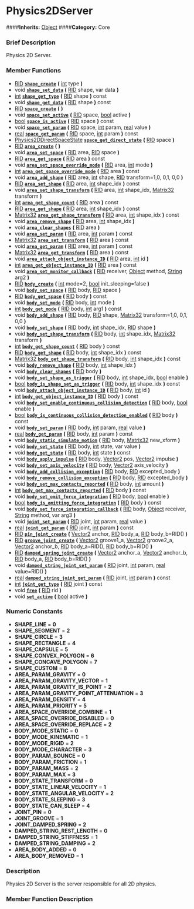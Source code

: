 #  Physics2DServer  
####**Inherits:** [Object](class_object)
####**Category:** Core

###  Brief Description  
Physics 2D Server.

###  Member Functions 
  * [RID](class_rid)  **[`shape_create`](#shape_create)**  **(** [int](class_int) type  **)**
  * void  **[`shape_set_data`](#shape_set_data)**  **(** [RID](class_rid) shape, var data  **)**
  * [int](class_int)  **[`shape_get_type`](#shape_get_type)**  **(** [RID](class_rid) shape  **)** const
  * void  **[`shape_get_data`](#shape_get_data)**  **(** [RID](class_rid) shape  **)** const
  * [RID](class_rid)  **[`space_create`](#space_create)**  **(** **)**
  * void  **[`space_set_active`](#space_set_active)**  **(** [RID](class_rid) space, [bool](class_bool) active  **)**
  * [bool](class_bool)  **[`space_is_active`](#space_is_active)**  **(** [RID](class_rid) space  **)** const
  * void  **[`space_set_param`](#space_set_param)**  **(** [RID](class_rid) space, [int](class_int) param, [real](class_real) value  **)**
  * [real](class_real)  **[`space_get_param`](#space_get_param)**  **(** [RID](class_rid) space, [int](class_int) param  **)** const
  * [Physics2DDirectSpaceState](class_physics2ddirectspacestate)  **[`space_get_direct_state`](#space_get_direct_state)**  **(** [RID](class_rid) space  **)**
  * [RID](class_rid)  **[`area_create`](#area_create)**  **(** **)**
  * void  **[`area_set_space`](#area_set_space)**  **(** [RID](class_rid) area, [RID](class_rid) space  **)**
  * [RID](class_rid)  **[`area_get_space`](#area_get_space)**  **(** [RID](class_rid) area  **)** const
  * void  **[`area_set_space_override_mode`](#area_set_space_override_mode)**  **(** [RID](class_rid) area, [int](class_int) mode  **)**
  * [int](class_int)  **[`area_get_space_override_mode`](#area_get_space_override_mode)**  **(** [RID](class_rid) area  **)** const
  * void  **[`area_add_shape`](#area_add_shape)**  **(** [RID](class_rid) area, [int](class_int) shape, [RID](class_rid) transform=1,0, 0,1, 0,0  **)**
  * [RID](class_rid)  **[`area_set_shape`](#area_set_shape)**  **(** [RID](class_rid) area, [int](class_int) shape_idx  **)** const
  * void  **[`area_set_shape_transform`](#area_set_shape_transform)**  **(** [RID](class_rid) area, [int](class_int) shape_idx, [Matrix32](class_matrix32) transform  **)**
  * [int](class_int)  **[`area_get_shape_count`](#area_get_shape_count)**  **(** [RID](class_rid) area  **)** const
  * [RID](class_rid)  **[`area_get_shape`](#area_get_shape)**  **(** [RID](class_rid) area, [int](class_int) shape_idx  **)** const
  * [Matrix32](class_matrix32)  **[`area_get_shape_transform`](#area_get_shape_transform)**  **(** [RID](class_rid) area, [int](class_int) shape_idx  **)** const
  * void  **[`area_remove_shape`](#area_remove_shape)**  **(** [RID](class_rid) area, [int](class_int) shape_idx  **)**
  * void  **[`area_clear_shapes`](#area_clear_shapes)**  **(** [RID](class_rid) area  **)**
  * void  **[`area_set_param`](#area_set_param)**  **(** [RID](class_rid) area, [int](class_int) param  **)** const
  * [Matrix32](class_matrix32)  **[`area_set_transform`](#area_set_transform)**  **(** [RID](class_rid) area  **)** const
  * void  **[`area_get_param`](#area_get_param)**  **(** [RID](class_rid) area, [int](class_int) param  **)** const
  * [Matrix32](class_matrix32)  **[`area_get_transform`](#area_get_transform)**  **(** [RID](class_rid) area  **)** const
  * void  **[`area_attach_object_instance_ID`](#area_attach_object_instance_ID)**  **(** [RID](class_rid) area, [int](class_int) id  **)**
  * [int](class_int)  **[`area_get_object_instance_ID`](#area_get_object_instance_ID)**  **(** [RID](class_rid) area  **)** const
  * void  **[`area_set_monitor_callback`](#area_set_monitor_callback)**  **(** [RID](class_rid) receiver, [Object](class_object) method, [String](class_string) arg2  **)**
  * [RID](class_rid)  **[`body_create`](#body_create)**  **(** [int](class_int) mode=2, [bool](class_bool) init_sleeping=false  **)**
  * void  **[`body_set_space`](#body_set_space)**  **(** [RID](class_rid) body, [RID](class_rid) space  **)**
  * [RID](class_rid)  **[`body_get_space`](#body_get_space)**  **(** [RID](class_rid) body  **)** const
  * void  **[`body_set_mode`](#body_set_mode)**  **(** [RID](class_rid) body, [int](class_int) mode  **)**
  * [int](class_int)  **[`body_get_mode`](#body_get_mode)**  **(** [RID](class_rid) body, [int](class_int) arg1  **)** const
  * void  **[`body_add_shape`](#body_add_shape)**  **(** [RID](class_rid) body, [RID](class_rid) shape, [Matrix32](class_matrix32) transform=1,0, 0,1, 0,0  **)**
  * void  **[`body_set_shape`](#body_set_shape)**  **(** [RID](class_rid) body, [int](class_int) shape_idx, [RID](class_rid) shape  **)**
  * void  **[`body_set_shape_transform`](#body_set_shape_transform)**  **(** [RID](class_rid) body, [int](class_int) shape_idx, [Matrix32](class_matrix32) transform  **)**
  * [int](class_int)  **[`body_get_shape_count`](#body_get_shape_count)**  **(** [RID](class_rid) body  **)** const
  * [RID](class_rid)  **[`body_get_shape`](#body_get_shape)**  **(** [RID](class_rid) body, [int](class_int) shape_idx  **)** const
  * [Matrix32](class_matrix32)  **[`body_get_shape_transform`](#body_get_shape_transform)**  **(** [RID](class_rid) body, [int](class_int) shape_idx  **)** const
  * void  **[`body_remove_shape`](#body_remove_shape)**  **(** [RID](class_rid) body, [int](class_int) shape_idx  **)**
  * void  **[`body_clear_shapes`](#body_clear_shapes)**  **(** [RID](class_rid) body  **)**
  * void  **[`body_set_shape_as_trigger`](#body_set_shape_as_trigger)**  **(** [RID](class_rid) body, [int](class_int) shape_idx, [bool](class_bool) enable  **)**
  * [bool](class_bool)  **[`body_is_shape_set_as_trigger`](#body_is_shape_set_as_trigger)**  **(** [RID](class_rid) body, [int](class_int) shape_idx  **)** const
  * void  **[`body_attach_object_instance_ID`](#body_attach_object_instance_ID)**  **(** [RID](class_rid) body, [int](class_int) id  **)**
  * [int](class_int)  **[`body_get_object_instance_ID`](#body_get_object_instance_ID)**  **(** [RID](class_rid) body  **)** const
  * void  **[`body_set_enable_continuous_collision_detection`](#body_set_enable_continuous_collision_detection)**  **(** [RID](class_rid) body, [bool](class_bool) enable  **)**
  * [bool](class_bool)  **[`body_is_continuous_collision_detection_enabled`](#body_is_continuous_collision_detection_enabled)**  **(** [RID](class_rid) body  **)** const
  * void  **[`body_set_param`](#body_set_param)**  **(** [RID](class_rid) body, [int](class_int) param, [real](class_real) value  **)**
  * [real](class_real)  **[`body_get_param`](#body_get_param)**  **(** [RID](class_rid) body, [int](class_int) param  **)** const
  * void  **[`body_static_simulate_motion`](#body_static_simulate_motion)**  **(** [RID](class_rid) body, [Matrix32](class_matrix32) new_xform  **)**
  * void  **[`body_set_state`](#body_set_state)**  **(** [RID](class_rid) body, [int](class_int) state, var value  **)**
  * void  **[`body_get_state`](#body_get_state)**  **(** [RID](class_rid) body, [int](class_int) state  **)** const
  * void  **[`body_apply_impulse`](#body_apply_impulse)**  **(** [RID](class_rid) body, [Vector2](class_vector2) pos, [Vector2](class_vector2) impulse  **)**
  * void  **[`body_set_axis_velocity`](#body_set_axis_velocity)**  **(** [RID](class_rid) body, [Vector2](class_vector2) axis_velocity  **)**
  * void  **[`body_add_collision_exception`](#body_add_collision_exception)**  **(** [RID](class_rid) body, [RID](class_rid) excepted_body  **)**
  * void  **[`body_remove_collision_exception`](#body_remove_collision_exception)**  **(** [RID](class_rid) body, [RID](class_rid) excepted_body  **)**
  * void  **[`body_set_max_contacts_reported`](#body_set_max_contacts_reported)**  **(** [RID](class_rid) body, [int](class_int) amount  **)**
  * [int](class_int)  **[`body_get_max_contacts_reported`](#body_get_max_contacts_reported)**  **(** [RID](class_rid) body  **)** const
  * void  **[`body_set_omit_force_integration`](#body_set_omit_force_integration)**  **(** [RID](class_rid) body, [bool](class_bool) enable  **)**
  * [bool](class_bool)  **[`body_is_omitting_force_integration`](#body_is_omitting_force_integration)**  **(** [RID](class_rid) body  **)** const
  * void  **[`body_set_force_integration_callback`](#body_set_force_integration_callback)**  **(** [RID](class_rid) body, [Object](class_object) receiver, [String](class_string) method, var arg3  **)**
  * void  **[`joint_set_param`](#joint_set_param)**  **(** [RID](class_rid) joint, [int](class_int) param, [real](class_real) value  **)**
  * [real](class_real)  **[`joint_get_param`](#joint_get_param)**  **(** [RID](class_rid) joint, [int](class_int) param  **)** const
  * [RID](class_rid)  **[`pin_joint_create`](#pin_joint_create)**  **(** [Vector2](class_vector2) anchor, [RID](class_rid) body_a, [RID](class_rid) body_b=RID()  **)**
  * [RID](class_rid)  **[`groove_joint_create`](#groove_joint_create)**  **(** [Vector2](class_vector2) groove1_a, [Vector2](class_vector2) groove2_a, [Vector2](class_vector2) anchor_b, [RID](class_rid) body_a=RID(), [RID](class_rid) body_b=RID()  **)**
  * [RID](class_rid)  **[`damped_spring_joint_create`](#damped_spring_joint_create)**  **(** [Vector2](class_vector2) anchor_a, [Vector2](class_vector2) anchor_b, [RID](class_rid) body_a, [RID](class_rid) body_b=RID()  **)**
  * void  **[`damped_string_joint_set_param`](#damped_string_joint_set_param)**  **(** [RID](class_rid) joint, [int](class_int) param, [real](class_real) value=RID()  **)**
  * [real](class_real)  **[`damped_string_joint_get_param`](#damped_string_joint_get_param)**  **(** [RID](class_rid) joint, [int](class_int) param  **)** const
  * [int](class_int)  **[`joint_get_type`](#joint_get_type)**  **(** [RID](class_rid) joint  **)** const
  * void  **[`free`](#free)**  **(** [RID](class_rid) rid  **)**
  * void  **[`set_active`](#set_active)**  **(** [bool](class_bool) active  **)**

###  Numeric Constants  
  * **SHAPE_LINE** = **0**
  * **SHAPE_SEGMENT** = **2**
  * **SHAPE_CIRCLE** = **3**
  * **SHAPE_RECTANGLE** = **4**
  * **SHAPE_CAPSULE** = **5**
  * **SHAPE_CONVEX_POLYGON** = **6**
  * **SHAPE_CONCAVE_POLYGON** = **7**
  * **SHAPE_CUSTOM** = **8**
  * **AREA_PARAM_GRAVITY** = **0**
  * **AREA_PARAM_GRAVITY_VECTOR** = **1**
  * **AREA_PARAM_GRAVITY_IS_POINT** = **2**
  * **AREA_PARAM_GRAVITY_POINT_ATTENUATION** = **3**
  * **AREA_PARAM_DENSITY** = **4**
  * **AREA_PARAM_PRIORITY** = **5**
  * **AREA_SPACE_OVERRIDE_COMBINE** = **1**
  * **AREA_SPACE_OVERRIDE_DISABLED** = **0**
  * **AREA_SPACE_OVERRIDE_REPLACE** = **2**
  * **BODY_MODE_STATIC** = **0**
  * **BODY_MODE_KINEMATIC** = **1**
  * **BODY_MODE_RIGID** = **2**
  * **BODY_MODE_CHARACTER** = **3**
  * **BODY_PARAM_BOUNCE** = **0**
  * **BODY_PARAM_FRICTION** = **1**
  * **BODY_PARAM_MASS** = **2**
  * **BODY_PARAM_MAX** = **3**
  * **BODY_STATE_TRANSFORM** = **0**
  * **BODY_STATE_LINEAR_VELOCITY** = **1**
  * **BODY_STATE_ANGULAR_VELOCITY** = **2**
  * **BODY_STATE_SLEEPING** = **3**
  * **BODY_STATE_CAN_SLEEP** = **4**
  * **JOINT_PIN** = **0**
  * **JOINT_GROOVE** = **1**
  * **JOINT_DAMPED_SPRING** = **2**
  * **DAMPED_STRING_REST_LENGTH** = **0**
  * **DAMPED_STRING_STIFFNESS** = **1**
  * **DAMPED_STRING_DAMPING** = **2**
  * **AREA_BODY_ADDED** = **0**
  * **AREA_BODY_REMOVED** = **1**

###  Description  
Physics 2D Server is the server responsible for all 2D physics.

###  Member Function Description  
